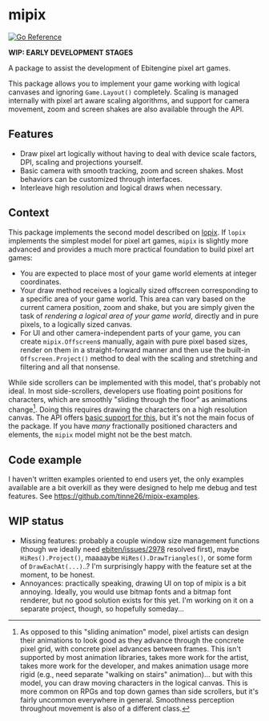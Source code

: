 # mipix

[![Go Reference](https://pkg.go.dev/badge/github.com/tinne26/mipix.svg)](https://pkg.go.dev/github.com/tinne26/mipix)

**WIP: EARLY DEVELOPMENT STAGES**

A package to assist the development of Ebitengine pixel art games.

This package allows you to implement your game working with logical canvases and ignoring `Game.Layout()` completely. Scaling is managed internally with pixel art aware scaling algorithms, and support for camera movement, zoom and screen shakes are also available through the API.

## Features

- Draw pixel art logically without having to deal with device scale factors, DPI, scaling and projections yourself.
- Basic camera with smooth tracking, zoom and screen shakes. Most behaviors can be customized through interfaces.
- Interleave high resolution and logical draws when necessary.

## Context

This package implements the second model described on [lopix](https://github.com/tinne26/lopix). If `lopix` implements the simplest model for pixel art games, `mipix` is slightly more advanced and provides a much more practical foundation to build pixel art games:
- You are expected to place most of your game world elements at integer coordinates.
- Your draw method receives a logically sized offscreen corresponding to a specific area of your game world. This area can vary based on the current camera position, zoom and shake, but you are simply given the task of *rendering a logical area of your game world*, directly and in pure pixels, to a logically sized canvas.
- For UI and other camera-independent parts of your game, you can create `mipix.Offscreen`s manually, again with pure pixel based sizes, render on them in a straight-forward manner and then use the built-in `Offscreen.Project()` method to deal with the scaling and stretching and filtering and all that nonsense.

While side scrollers can be implemented with this model, that's probably not ideal. In most side-scrollers, developers use floating point positions for characters, which are smoothly "sliding through the floor" as animations change[^1]. Doing this requires drawing the characters on a high resolution canvas. The API offers [basic support for this](https://pkg.go.dev/github.com/tinne26/mipix#AccessorHiRes.Draw), but it's not the main focus of the package. If you have *many* fractionally positioned characters and elements, the `mipix` model might not be the best match.

[^1]: As opposed to this "sliding animation" model, pixel artists can design their animations to look good as they advance through the concrete pixel grid, with concrete pixel advances between frames. This isn't supported by most animation libraries, takes more work for the artist, takes more work for the developer, and makes animation usage more rigid (e.g., need separate "walking on stairs" animation)... but with this model, you can draw moving characters in the logical canvas. This is more common on RPGs and top down games than side scrollers, but it's fairly uncommon everywhere in general. Smoothness perception throughout movement is also of a different class.

## Code example

I haven't written examples oriented to end users yet, the only examples available are a bit overkill as they were designed to help me debug and test features. See https://github.com/tinne26/mipix-examples.

## WIP status

- Missing features: probably a couple window size management functions (though we ideally need [ebiten/issues/2978](https://github.com/hajimehoshi/ebiten/issues/2978) resolved first), maybe `HiRes().Project()`, maaaaybe `HiRes().DrawTriangles()`, or some form of `DrawEachAt(...)`..? I'm surprisingly happy with the feature set at the moment, to be honest.
- Annoyances: practically speaking, drawing UI on top of mipix is a bit annoying. Ideally, you would use bitmap fonts and a bitmap font renderer, but no good solution exists for this yet. I'm working on it on a separate project, though, so hopefully someday...
